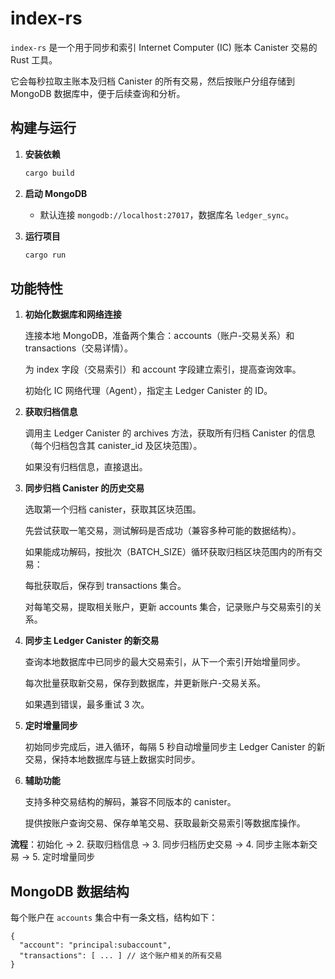 # index-rs

`index-rs` 是一个用于同步和索引 Internet Computer (IC) 账本 Canister 交易的 Rust 工具。

它会每秒拉取主账本及归档 Canister 的所有交易，然后按账户分组存储到 MongoDB 数据库中，便于后续查询和分析。

## 构建与运行

1. **安装依赖**

   ```bash
   cargo build
   ```

2. **启动 MongoDB**

   - 默认连接 `mongodb://localhost:27017`，数据库名 `ledger_sync`。

3. **运行项目**

   ```bash
   cargo run
   ```

## 功能特性

1. **初始化数据库和网络连接**

   连接本地 MongoDB，准备两个集合：accounts（账户-交易关系）和 transactions（交易详情）。

   为 index 字段（交易索引）和 account 字段建立索引，提高查询效率。

   初始化 IC 网络代理（Agent），指定主 Ledger Canister 的 ID。

2. **获取归档信息**

   调用主 Ledger Canister 的 archives 方法，获取所有归档 Canister 的信息（每个归档包含其 canister_id 及区块范围）。

   如果没有归档信息，直接退出。

3. **同步归档 Canister 的历史交易**

   选取第一个归档 canister，获取其区块范围。

   先尝试获取一笔交易，测试解码是否成功（兼容多种可能的数据结构）。

   如果能成功解码，按批次（BATCH_SIZE）循环获取归档区块范围内的所有交易：

   每批获取后，保存到 transactions 集合。

   对每笔交易，提取相关账户，更新 accounts 集合，记录账户与交易索引的关系。

4. **同步主 Ledger Canister 的新交易**

   查询本地数据库中已同步的最大交易索引，从下一个索引开始增量同步。

   每次批量获取新交易，保存到数据库，并更新账户-交易关系。

   如果遇到错误，最多重试 3 次。

5. **定时增量同步**

   初始同步完成后，进入循环，每隔 5 秒自动增量同步主 Ledger Canister 的新交易，保持本地数据库与链上数据实时同步。

6. **辅助功能**

   支持多种交易结构的解码，兼容不同版本的 canister。

   提供按账户查询交易、保存单笔交易、获取最新交易索引等数据库操作。

**流程**：初始化 → 2. 获取归档信息 → 3. 同步归档历史交易 → 4. 同步主账本新交易 → 5. 定时增量同步

## MongoDB 数据结构

每个账户在 `accounts` 集合中有一条文档，结构如下：

```
{
  "account": "principal:subaccount",
  "transactions": [ ... ] // 这个账户相关的所有交易
}
```
